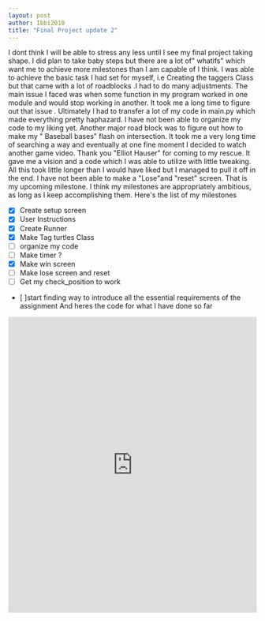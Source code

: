 ```yaml
---
layout: post
author: Ibbi2010
title: "Final Project update 2"
---
```

I dont think I will be able to stress any less until I see my final project taking shape. I did plan to take baby steps but there are a lot of" whatifs" which want me to achieve more milestones than I am capable of I think. I was able to achieve the basic task I had set for myself, i.e Creating the taggers Class but that came with a lot of roadblocks .I had to do many adjustments. The main issue I faced was when some function in my program worked in one module and would stop working in another. It took me a long time to figure out that issue . Ultimately I had to transfer a lot of my code in main.py which made everything pretty haphazard. I have not been able to organize my code to my liking yet.
Another major road block was to figure out how to make my " Baseball bases" flash on intersection. It took me a very long time of searching a way and eventually at one fine moment I decided to watch another game video. Thank you "Elliot Hauser" for coming to my rescue. It gave me a vision and a code which I was able to utilize with little tweaking. All this took little longer than I would have liked but I managed to pull it off in the end.
I have not been able to make a "Lose"and "reset" screen. That is my upcoming milestone.
I think my milestones are appropriately ambitious, as long as I keep accomplishing them.
Here's the list of my milestones

 - [x] Create setup screen
 - [x] User Instructions
 - [x] Create Runner
 - [x] Make Tag turtles Class
 - [ ] organize my code
 - [ ] Make timer ?
 - [x] Make win screen
 - [ ] Make lose screen and reset
 - [ ] Get my check_position to work
 - [ ]start finding way to introduce all the essential requirements of the assignment
 And heres the code for what I have done so far
 <iframe src="https://trinket.io/embed/python/a89c9afa11" width="100%" height="600" frameborder="0" marginwidth="0" marginheight="0" allowfullscreen></iframe>
